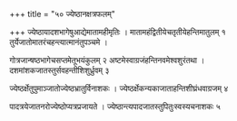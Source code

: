+++
title = "५० ज्येष्ठानक्षत्रफलम्"

+++
ज्येष्ठायादशभागेषुआद्येमातामहीमृतिः । मातामहंद्वितीयेचतृतीयेहन्तिमातुलम् १ तुर्येजातोमातरंचहन्त्यात्मानंतुपञ्चमे ।

गोत्रजान्षष्ठभागेचसप्तमेतूभयंकुलम् २ अष्टमेस्वाग्रजंहन्तिनवमेश्वशुरंतथा । दशमांशकजातस्तुर्सवहन्तीशिशुर्ध्रुवम् ३

ज्येष्ठर्क्षेतुपुमाञ्जातोज्येष्ठभ्रातुर्विनाशकः । ज्येष्ठर्क्षेकन्यकाजाताहन्तिशीघ्रंधवाग्रजम् ४

पादत्रयेजातनरोज्येष्ठोप्यत्रप्रजायते । ज्येष्ठान्त्यपादजातस्तुपितुःस्वस्यचनाशकः ५
